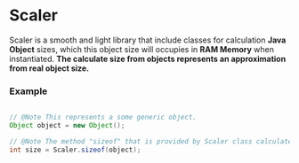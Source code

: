 # Scaler
Scaler is a smooth and light library that include classes for calculation **Java Object** sizes, which this object size will
occupies in **RAM Memory** when instantiated. **The calculate size from objects represents an approximation from real object size.**

### Example
```java

// @Note This represents a some generic object.
Object object = new Object();

// @Note The method "sizeof" that is provided by Scaler class calculates the input object and returns the object size in integer value.
int size = Scaler.sizeof(object);

```
